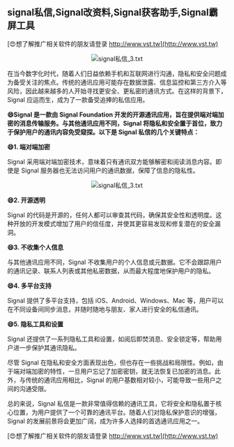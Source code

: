 ## **signal私信,Signal改资料,Signal获客助手,Signal霸屏工具**

[😍想了解推广相关软件的朋友请登录 http://www.vst.tw](http://www.vst.tw)

 <center><img src="https://vst.tw/MP4/tuiguang/png/7.png" alt="signal私信_3.txt"></center>

在当今数字化时代，随着人们日益依赖手机和互联网进行沟通，隐私和安全问题成为备受关注的焦点。传统的通讯应用可能存在数据泄露、信息监控和第三方介入等风险，因此越来越多的人开始寻找更安全、更私密的通讯方式。在这样的背景下，Signal 应运而生，成为了一款备受追捧的私信应用。

**😄Signal 是一款由 Signal Foundation 开发的开源通讯应用，旨在提供端对端加密的消息传输服务。与其他通讯应用不同，Signal 将隐私和安全置于首位，致力于保护用户的通讯内容免受窥探。以下是 Signal 私信的几个关键特点：**

**😄1. 端对端加密**

Signal 采用端对端加密技术，意味着只有通讯双方能够解密和阅读消息内容。即使是 Signal 服务器也无法访问用户的通讯数据，保障了信息的隐私性。

 <center><img src="https://vst.tw/MP4/tuiguang/png/6.png" alt="signal私信_3.txt"></center>

**😄2. 开源透明**

Signal 的代码是开源的，任何人都可以审查其代码，确保其安全性和透明度。这种开放的开发模式增加了用户的信任度，并使其更容易发现和修复潜在的安全漏洞。

**😄3. 不收集个人信息**

与其他通讯应用不同，Signal 不收集用户的个人信息或元数据。它不会跟踪用户的通讯记录、联系人列表或其他私密数据，从而最大程度地保护用户的隐私。

**😄4. 多平台支持**

Signal 提供了多平台支持，包括 iOS、Android、Windows、Mac 等，用户可以在不同设备间同步消息，并随时随地与朋友、家人进行安全的私信通讯。

**😄5. 隐私工具和设置**

Signal 还提供了一系列隐私工具和设置，如阅后即焚消息、安全锁定等，帮助用户进一步保护其通讯隐私。

尽管 Signal 在隐私和安全方面表现出色，但也存在一些挑战和局限性。例如，由于端对端加密的特性，一旦用户忘记了加密密钥，就无法恢复已加密的消息。此外，与传统的通讯应用相比，Signal 的用户基数相对较小，可能导致一些用户之间的沟通受限。

总的来说，Signal 私信是一款非常值得信赖的通讯工具，它将安全和隐私置于核心位置，为用户提供了一个可靠的通讯平台。随着人们对隐私保护意识的增强，Signal 的发展前景将会更加广阔，成为许多人选择的首选通讯应用之一。

[😍想了解推广相关软件的朋友请登录 http://www.vst.tw](http://www.vst.tw)




